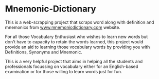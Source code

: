 # Mnemonic-Dictionary
This is a web-scrapping project that scraps word along with definition and mnemonics from www.mnemonicdictionary.com website.

For all those Vocabulary Enthusiast who wishes to learn new words but don't have to capacity to retain the words learned, this project would provide an aid to learning those vocabulary words by providing you with Definitions, Synonyms and Mnemonic.

This is a very helpful project that aims in helping all the students and professionals focussing on vocabulary either for an English-based examination or for those willing to learn words just for fun.
